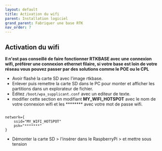 ```yaml
---
layout: default
title: Activation du wifi
parent: Installation logiciel
grand_parent: Fabriquer une base RTK
nav_order: 7
---
```


## Activation du wifi

**Il n'est pas conseillé de faire fonctionner RTKBASE avec une connexion wifi, préférer une connexion ethernet filaire, si votre base est loin de votre réseau vous pouvez passer par des solutions comme le POE ou le CPL**

* Avoir flashé la carte SD avec l'image rtkbase.
* Enlever puis remettre la carte SD dans le PC pour monter et afficher les partitions dans un explorateur de fichier.
* Éditez ```/boot/wpa_supplicant.conf``` avec un editeur de texte.
* modifier cette section en modifiant **MY_WIFI_HOTSPOT** avec le nom de votre connexion wifi et les ******** avec votre mot de passe wifi.

```

network={
    ssid="MY_WIFI_HOTSPOT"
    psk="*******"
}
```

* Démonter la carte SD > l'insérer dans le RaspberryPi > et mettre sous tension
